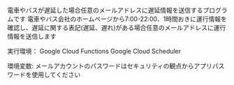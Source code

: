 電車やバスが遅延した場合任意のメールアドレスに遅延情報を送信するプログラムです
電車やバス会社のホームページから7:00-22:00、1時間おきに運行情報を確認し、遅延に関する表記(遅延、遅れ)がある場合任意のメールアドレスに運行情報を送信します

実行環境：
Google Cloud Functions
Google Cloud Scheduler

環境変数:
メールアカウントのパスワードはセキュリティの観点からアプリパスワードを使用してください
